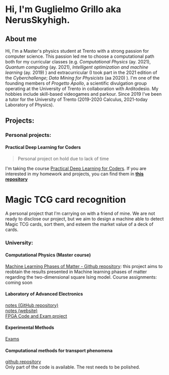 # Hi, I'm Guglielmo Grillo aka NerusSkyhigh.

## About me
Hi, I'm a Master's physics student at Trento with a strong passion for computer science. This passion led me to choose a computational path both for my curricular classes (e.g. _Computational Physics_ (ay. 2021),  _Quantum computing_ (ay. 2021), _Intelligent optimization and machine learning_ (ay. 2019) ) and extracurricular (I took part in the 2021 edition of the _Cyberchallenge_; _Data Mining for Physicists_ (aa 2020) ). I'm one of the founding members of _Progetto Apollo_, a scientific divulgation group operating at the University of Trento in collaboration with Arditodesìo. My hobbies include skill-based videogames and parkour. Since 2019 I've been a tutor for the University of Trento (2019-2020 Calculus, 2021-today Laboratory of Physics).


## Projects:

### Personal projects:
#### Practical Deep Learning for Coders
> Personal project on hold due to lack of time

I'm taking the course [Practical Deep Learning for Coders](https://course.fast.ai/). If you are interested in my homework and projects, you can find them in [**this repository**](https://github.com/NerusSkyhigh/practicaldeeplearning)

# Magic TCG card recognition
A personal project that I'm carrying on with a friend of mine. We are not ready to disclose our project, but we aim to design a machine able to detect Magic TCG cards, sort them, and esteem the market value of a deck of cards.


### University:

#### Computational Physics (Master course)
[Machine Learning Phases of Matter - Github repository](https://github.com/NerusSkyhigh/Machine-Learning-Phases-of-Matter): this project aims to reobtain the results presented in Machine learning phases of matter regarding the two-dimensional square Ising model.
Course assignments: coming soon


#### Laboratory of Advanced Electronics
[notes (GitHub repository)](https://github.com/NerusSkyhigh/Advanced-Electronics)  
[notes (website)](https://nerusskyhigh.github.io/Advanced-Electronics/README.html)  
[FPGA Code and Exam project](https://github.com/NerusSkyhigh/LoAE-code) 

#### Experimental Methods
[Exams](https://github.com/NerusSkyhigh/experimental_methods)

#### Computational methods for transport phenomena
[github repository](https://github.com/NerusSkyhigh/CMfTP)  
Only part of the code is available. The rest needs to be polished. 


<!-- I believe that life can arise only from the opposites and, because of that, our lives are full of conflicts: love and differences, passions and work, play and study. Sometimes I feel that one life is not enough to do everything I wish to do. Yet, there is hope. If only I manage to find a balance between all these opposite forces. This is a portfolio where I collect all the things I do while trying to find balance. -->

<!--
- 🔭 I just launched my first course: [Become A VS Code SuperHero!][course]!
- 🌱 I’m currently learning everything 🤣
- 👯 I’m looking to collaborate with other content creators
- 🥅 2020 Goals: Contribute more to Open Source projects
- ⚡ Fun fact: I love to draw and play guitar/drums
-->


<!--
## University 📖
I'm currently getting a Master's Degree in Physics. My specialization path is Statistical Mechanics with a focus on computational methods. I choose this path because...

---

## Progetto Apollo 🚀

PA
---

## Work 💡

Some
---

## Parkour 🏃🔥
After spending many years without finding something I enjoy doing, I came across parkour in my second year of University. It was a revelation: parkour is freedom, rules, and challenges all at the same time. I'm not a pro, but I never miss an opportunity to challenge myself. My next goal is to manage to perform a front flip. During these times when gatherings are not the best idea, I tend to work out at home to be ready when we will be able to train outside once again.

---

## Videogames 🎮
Games are a big part of my life because they represent how I aim to live my life: with a good story worth being told, challenging, and always with more room for improvement.

Lately, I've been playing a lot of Doom Eternal, right now my goal is to beat again the DLC at Nightmare without using the Sentinel Armor during the last boss battle.

<details>
  <summary>Other games I loved, in no particular order, are:</summary>
  <img alt="Hollow Knight" width="184px" height="69px" src="assets/games/hollowknight.jpg" />
  <img alt="Sekiro™: Shadows Die Twice" width="184px" height="69px" src="assets/games/sekiro.jpg" />
  <img alt="Celeste" width="184px" height="69px" src="assets/games/celeste.jpg" />
  <img alt="Dark Souls" width="184px" height="69px" src="assets/games/darksouls.jpg" />
  <img alt="Portal 1&2" width="184px" height="69px" src="assets/games/portal2.jpg" />
  <img alt="Half Life Series" width="184px" height="69px" src="assets/games/hl2.jpg" />
</details>

---


## Connect with me:

[<img align="left" alt="." width="22px" src="https://raw.githubusercontent.com/iconic/open-iconic/master/svg/globe.svg" />][website]
[<img align="left" alt="Guglielmo Grillo | LinkedIn" width="22px" src="https://cdn.jsdelivr.net/npm/simple-icons@v3/icons/linkedin.svg" />][linkedin]
[<img align="left" alt="nerusskyhigh | Instagram" width="22px" src="https://cdn.jsdelivr.net/npm/simple-icons@v3/icons/instagram.svg" />][instagram]
[<img align="left" alt="nerusskyhigh | Twitter" width="22px" src="https://cdn.jsdelivr.net/npm/simple-icons@v3/icons/twitter.svg" />][Twitter]


<br />

## Languages and Tools:

[<img align="left" alt="Python" width="26px" src="assets/icons/python.svg" />][website]

<!-- https://simpleicons.org/ -->


[website]: https://nerusskyhigh.github.io/
[Twitter]: https://twitter.com/nerusskyhigh
[instagram]: https://www.instagram.com/_sir_gg_/
[linkedin]: https://www.linkedin.com/in/guglielmo-grillo/
